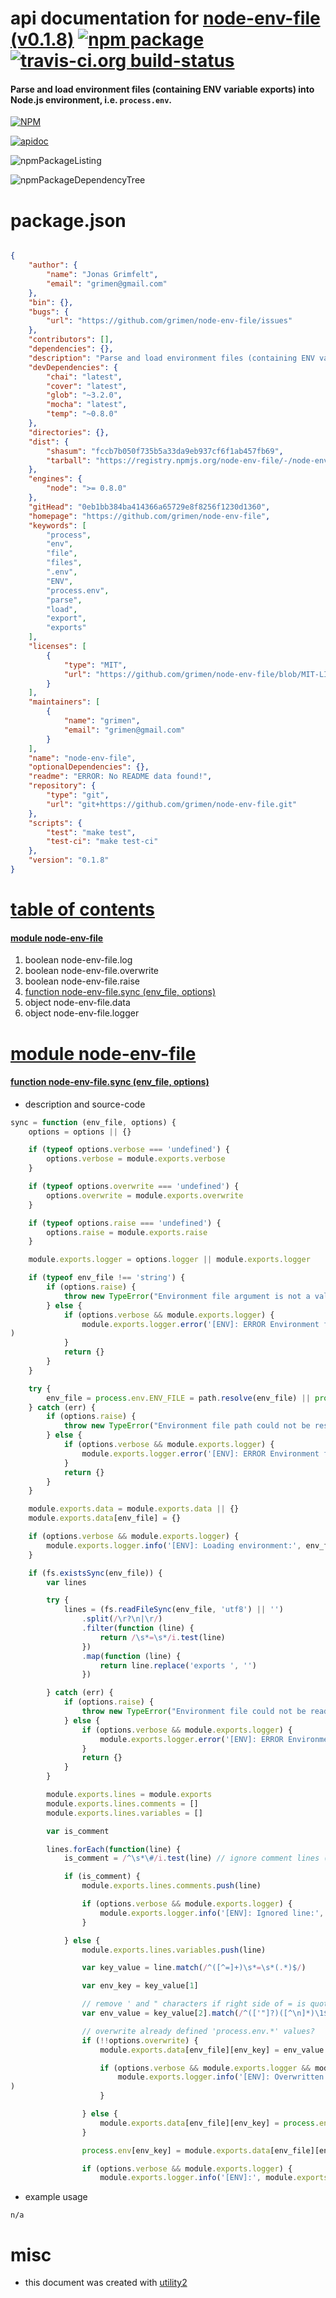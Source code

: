 # api documentation for  [node-env-file (v0.1.8)](https://github.com/grimen/node-env-file)  [![npm package](https://img.shields.io/npm/v/npmdoc-node-env-file.svg?style=flat-square)](https://www.npmjs.org/package/npmdoc-node-env-file) [![travis-ci.org build-status](https://api.travis-ci.org/npmdoc/node-npmdoc-node-env-file.svg)](https://travis-ci.org/npmdoc/node-npmdoc-node-env-file)
#### Parse and load environment files (containing ENV variable exports) into Node.js environment, i.e. `process.env`.

[![NPM](https://nodei.co/npm/node-env-file.png?downloads=true)](https://www.npmjs.com/package/node-env-file)

[![apidoc](https://npmdoc.github.io/node-npmdoc-node-env-file/build/screenCapture.buildNpmdoc.browser._2Fhome_2Ftravis_2Fbuild_2Fnpmdoc_2Fnode-npmdoc-node-env-file_2Ftmp_2Fbuild_2Fapidoc.html.png)](https://npmdoc.github.io/node-npmdoc-node-env-file/build/apidoc.html)

![npmPackageListing](https://npmdoc.github.io/node-npmdoc-node-env-file/build/screenCapture.npmPackageListing.svg)

![npmPackageDependencyTree](https://npmdoc.github.io/node-npmdoc-node-env-file/build/screenCapture.npmPackageDependencyTree.svg)



# package.json

```json

{
    "author": {
        "name": "Jonas Grimfelt",
        "email": "grimen@gmail.com"
    },
    "bin": {},
    "bugs": {
        "url": "https://github.com/grimen/node-env-file/issues"
    },
    "contributors": [],
    "dependencies": {},
    "description": "Parse and load environment files (containing ENV variable exports) into Node.js environment, i.e. 'process.env'.",
    "devDependencies": {
        "chai": "latest",
        "cover": "latest",
        "glob": "~3.2.0",
        "mocha": "latest",
        "temp": "~0.8.0"
    },
    "directories": {},
    "dist": {
        "shasum": "fccb7b050f735b5a33da9eb937cf6f1ab457fb69",
        "tarball": "https://registry.npmjs.org/node-env-file/-/node-env-file-0.1.8.tgz"
    },
    "engines": {
        "node": ">= 0.8.0"
    },
    "gitHead": "0eb1bb384ba414366a65729e8f8256f1230d1360",
    "homepage": "https://github.com/grimen/node-env-file",
    "keywords": [
        "process",
        "env",
        "file",
        "files",
        ".env",
        "ENV",
        "process.env",
        "parse",
        "load",
        "export",
        "exports"
    ],
    "licenses": [
        {
            "type": "MIT",
            "url": "https://github.com/grimen/node-env-file/blob/MIT-LICENSE"
        }
    ],
    "maintainers": [
        {
            "name": "grimen",
            "email": "grimen@gmail.com"
        }
    ],
    "name": "node-env-file",
    "optionalDependencies": {},
    "readme": "ERROR: No README data found!",
    "repository": {
        "type": "git",
        "url": "git+https://github.com/grimen/node-env-file.git"
    },
    "scripts": {
        "test": "make test",
        "test-ci": "make test-ci"
    },
    "version": "0.1.8"
}
```



# <a name="apidoc.tableOfContents"></a>[table of contents](#apidoc.tableOfContents)

#### [module node-env-file](#apidoc.module.node-env-file)
1.  boolean <span class="apidocSignatureSpan">node-env-file.</span>log
1.  boolean <span class="apidocSignatureSpan">node-env-file.</span>overwrite
1.  boolean <span class="apidocSignatureSpan">node-env-file.</span>raise
1.  [function <span class="apidocSignatureSpan">node-env-file.</span>sync (env_file, options)](#apidoc.element.node-env-file.sync)
1.  object <span class="apidocSignatureSpan">node-env-file.</span>data
1.  object <span class="apidocSignatureSpan">node-env-file.</span>logger



# <a name="apidoc.module.node-env-file"></a>[module node-env-file](#apidoc.module.node-env-file)

#### <a name="apidoc.element.node-env-file.sync"></a>[function <span class="apidocSignatureSpan">node-env-file.</span>sync (env_file, options)](#apidoc.element.node-env-file.sync)
- description and source-code
```javascript
sync = function (env_file, options) {
    options = options || {}

    if (typeof options.verbose === 'undefined') {
        options.verbose = module.exports.verbose
    }

    if (typeof options.overwrite === 'undefined') {
        options.overwrite = module.exports.overwrite
    }

    if (typeof options.raise === 'undefined') {
        options.raise = module.exports.raise
    }

    module.exports.logger = options.logger || module.exports.logger

    if (typeof env_file !== 'string') {
        if (options.raise) {
            throw new TypeError("Environment file argument is not a valid 'String': " + env_file)
        } else {
            if (options.verbose && module.exports.logger) {
                module.exports.logger.error('[ENV]: ERROR Environment file argument is not a valid 'String':', process.env.ENV_FILE
)
            }
            return {}
        }
    }

    try {
        env_file = process.env.ENV_FILE = path.resolve(env_file) || process.env.ENV_FILE
    } catch (err) {
        if (options.raise) {
            throw new TypeError("Environment file path could not be resolved: " + err)
        } else {
            if (options.verbose && module.exports.logger) {
                module.exports.logger.error('[ENV]: ERROR Environment file path could not be resolved:', process.env.ENV_FILE)
            }
            return {}
        }
    }

    module.exports.data = module.exports.data || {}
    module.exports.data[env_file] = {}

    if (options.verbose && module.exports.logger) {
        module.exports.logger.info('[ENV]: Loading environment:', env_file)
    }

    if (fs.existsSync(env_file)) {
        var lines

        try {
            lines = (fs.readFileSync(env_file, 'utf8') || '')
                .split(/\r?\n|\r/)
                .filter(function (line) {
                    return /\s*=\s*/i.test(line)
                })
                .map(function (line) {
                    return line.replace('exports ', '')
                })

        } catch (err) {
            if (options.raise) {
                throw new TypeError("Environment file could not be read: " + err)
            } else {
                if (options.verbose && module.exports.logger) {
                    module.exports.logger.error('[ENV]: ERROR Environment file could not be read:', env_file)
                }
                return {}
            }
        }

        module.exports.lines = module.exports
        module.exports.lines.comments = []
        module.exports.lines.variables = []

        var is_comment

        lines.forEach(function(line) {
            is_comment = /^\s*\#/i.test(line) // ignore comment lines (starting with #).

            if (is_comment) {
                module.exports.lines.comments.push(line)

                if (options.verbose && module.exports.logger) {
                    module.exports.logger.info('[ENV]: Ignored line:', line)
                }

            } else {
                module.exports.lines.variables.push(line)

                var key_value = line.match(/^([^=]+)\s*=\s*(.*)$/)

                var env_key = key_value[1]

                // remove ' and " characters if right side of = is quoted
                var env_value = key_value[2].match(/^(['"]?)([^\n]*)\1$/m)[2]

                // overwrite already defined 'process.env.*' values?
                if (!!options.overwrite) {
                    module.exports.data[env_file][env_key] = env_value

                    if (options.verbose && module.exports.logger && module.exports.data[env_file][env_key] !== env_value) {
                        module.exports.logger.info('[ENV]: Overwritten ', module.exports.data[env_file][env_key], ' => ', env_value
)
                    }

                } else {
                    module.exports.data[env_file][env_key] = process.env[env_key] || env_value
                }

                process.env[env_key] = module.exports.data[env_file][env_key]

                if (options.verbose && module.exports.logger) {
                    module.exports.logger.info('[ENV]:', module.exports.data[en ...
```
- example usage
```shell
n/a
```



# misc
- this document was created with [utility2](https://github.com/kaizhu256/node-utility2)
